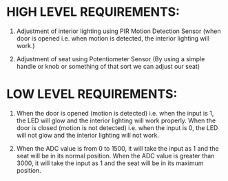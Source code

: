 # HIGH LEVEL REQUIREMENTS:

1)	Adjustment of interior lighting using PIR Motion Detection Sensor (when door is opened i.e. when motion is detected, the interior lighting will work.)

2)	Adjustment of seat using Potentiometer Sensor (By using a simple handle or knob or something of that sort we can adjust our seat) 

# LOW LEVEL REQUIREMENTS:


1)	When the door is opened (motion is detected) i.e. when the input is 1, the LED will glow and the interior lighting will work properly.
When the door is closed (motion is not detected) i.e. when the input is 0, the LED will not glow and the interior lighting will not work.

2)	When the ADC value is from 0 to 1500, it will take the input as 1 and the seat will be in its normal position.
When the ADC value is greater than 3000, it will take the input as 1 and the seat will be in its maximum position.


